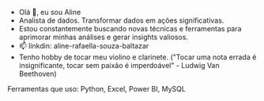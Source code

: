 - Olá 👋, eu sou Aline
- Analista de dados. Transformar dados em ações significativas. 
- Estou constantemente buscando novas técnicas e ferramentas para aprimorar minhas análises e gerar insights valiosos.
- 📫 linkdin: aline-rafaella-souza-baltazar
- Tenho hobby de tocar meu violino e clarinete. ("Tocar uma nota errada é insignificante, tocar sem paixão é imperdoável" - Ludwig Van Beethoven)

Ferramentas que uso:
Python, Excel, Power BI, MySQL


<!---
alineRafaella/alineRafaella is a ✨ special ✨ repository because its `README.md` (this file) appears on your GitHub profile.
You can click the Preview link to take a look at your changes.
--->
